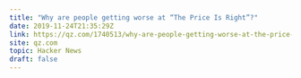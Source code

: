 ```yaml
---
title: "Why are people getting worse at “The Price Is Right”?"
date: 2019-11-24T21:35:29Z
link: https://qz.com/1740513/why-are-people-getting-worse-at-the-price-is-right/?utm_medium=RSS&utm_source=hune
site: qz.com
topic: Hacker News
draft: false
---
```

